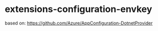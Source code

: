 # extensions-configuration-envkey

based on: https://github.com/Azure/AppConfiguration-DotnetProvider

```

```